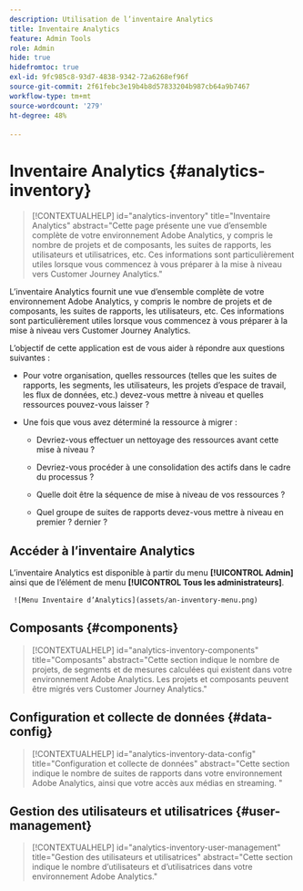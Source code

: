 ```yaml
---
description: Utilisation de l’inventaire Analytics
title: Inventaire Analytics
feature: Admin Tools
role: Admin
hide: true
hidefromtoc: true
exl-id: 9fc985c8-93d7-4838-9342-72a6268ef96f
source-git-commit: 2f61febc3e19b4b8d57833204b987cb64a9b7467
workflow-type: tm+mt
source-wordcount: '279'
ht-degree: 48%

---
```


# Inventaire Analytics {#analytics-inventory}

<!-- markdownlint-disable MD034 -->

>[!CONTEXTUALHELP]
>id="analytics-inventory"
>title="Inventaire Analytics"
>abstract="Cette page présente une vue d’ensemble complète de votre environnement Adobe Analytics, y compris le nombre de projets et de composants, les suites de rapports, les utilisateurs et utilisatrices, etc. Ces informations sont particulièrement utiles lorsque vous commencez à vous préparer à la mise à niveau vers Customer Journey Analytics."

<!-- markdownlint-enable MD034 -->

L’inventaire Analytics fournit une vue d’ensemble complète de votre environnement Adobe Analytics, y compris le nombre de projets et de composants, les suites de rapports, les utilisateurs, etc. Ces informations sont particulièrement utiles lorsque vous commencez à vous préparer à la mise à niveau vers Customer Journey Analytics.

L’objectif de cette application est de vous aider à répondre aux questions suivantes :

* Pour votre organisation, quelles ressources (telles que les suites de rapports, les segments, les utilisateurs, les projets d’espace de travail, les flux de données, etc.) devez-vous mettre à niveau et quelles ressources pouvez-vous laisser ?

* Une fois que vous avez déterminé la ressource à migrer :

   * Devriez-vous effectuer un nettoyage des ressources avant cette mise à niveau ?

   * Devriez-vous procéder à une consolidation des actifs dans le cadre du processus ?

   * Quelle doit être la séquence de mise à niveau de vos ressources ?

   * Quel groupe de suites de rapports devez-vous mettre à niveau en premier ? dernier ?

## Accéder à l’inventaire Analytics

L’inventaire Analytics est disponible à partir du menu **[!UICONTROL Admin]** ainsi que de l’élément de menu **[!UICONTROL Tous les administrateurs]**.

     ![Menu Inventaire d’Analytics](assets/an-inventory-menu.png)


## Composants {#components}

<!-- markdownlint-disable MD034 -->

>[!CONTEXTUALHELP]
>id="analytics-inventory-components"
>title="Composants"
>abstract="Cette section indique le nombre de projets, de segments et de mesures calculées qui existent dans votre environnement Adobe Analytics. Les projets et composants peuvent être migrés vers Customer Journey Analytics."

<!-- markdownlint-enable MD034 -->


## Configuration et collecte de données {#data-config}

<!-- markdownlint-disable MD034 -->

>[!CONTEXTUALHELP]
>id="analytics-inventory-data-config"
>title="Configuration et collecte de données"
>abstract="Cette section indique le nombre de suites de rapports dans votre environnement Adobe Analytics, ainsi que votre accès aux médias en streaming. "

<!-- markdownlint-enable MD034 -->


## Gestion des utilisateurs et utilisatrices {#user-management}

<!-- markdownlint-disable MD034 -->

>[!CONTEXTUALHELP]
>id="analytics-inventory-user-management"
>title="Gestion des utilisateurs et utilisatrices"
>abstract="Cette section indique le nombre d’utilisateurs et d’utilisatrices dans votre environnement Adobe Analytics."

<!-- markdownlint-enable MD034 -->
